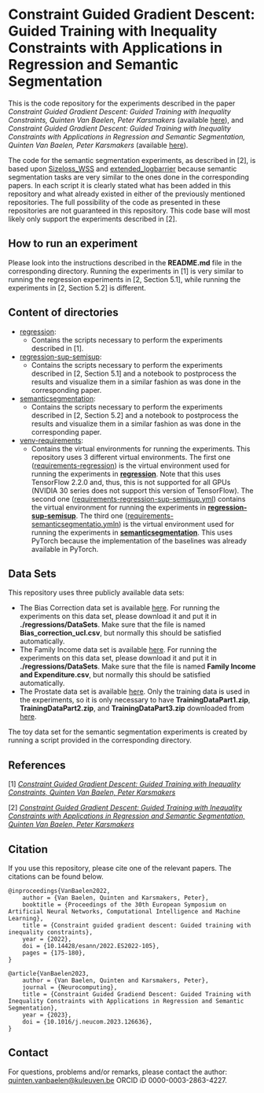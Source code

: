 # Constraint Guided Gradient Descent: Guided Training with Inequality Constraints with Applications in Regression and Semantic Segmentation


This is the code repository for the experiments described in the paper _Constraint Guided Gradient Descent: Guided Training with Inequality Constraints, Quinten Van Baelen, Peter Karsmakers_ (available [here](https://doi.org/10.14428/esann/2022.ES2022-105)), and _Constraint Guided Gradient Descent: Guided Training with Inequality Constraints with Applications in Regression and Semantic Segmentation, Quinten Van Baelen, Peter Karsmakers_ (available [here](https://doi.org/10.1016/j.neucom.2023.126636)).



The code for the semantic segmentation experiments, as described in [2], is based upon [Sizeloss_WSS](https://github.com/LIVIAETS/SizeLoss_WSS/tree/master) and [extended_logbarrier](https://github.com/LIVIAETS/extended_logbarrier/tree/master) because semantic segmentation tasks are very similar to the ones done in the corresponding papers. In each script it is clearly stated what has been added in this repository and what already existed in either of the previously mentioned repositories. The full possibility of the code as presented in these repositories are not guaranteed in this repository. This code base will most likely only support the experiments described in [2].

## How to run an experiment

Please look into the instructions described in the **README.md** file in the corresponding directory. Running the experiments in [1] is very similar to running the regression experiments in [2, Section 5.1], while running the experiments in [2, Section 5.2] is different.



## Content of directories
- [regression](https://github.com/KULeuvenADVISE/CGGD/tree/main/regression):
    - Contains the scripts necessary to perform the experiments described in [1].
- [regression-sup-semisup](https://github.com/KULeuvenADVISE/CGGD/tree/main/regression-sup-semisup):
    - Contains the scripts necessary to perform the experiments described in [2, Section 5.1] and a notebook to postprocess the results and visualize them in a similar fashion as was done in the corresponding paper.
- [semanticsegmentation](https://github.com/KULeuvenADVISE/CGGD/tree/main/semanticsegmentation):
    - Contains the scripts necessary to perform the experiments described in [2, Section 5.2] and a notebook to postprocess the results and visualize them in a similar fashion as was done in the corresponding paper.
- [venv-requirements](https://github.com/KULeuvenADVISE/CGGD/tree/main/venv-requirements):
    - Contains the virtual environments for running the experiments. This repository uses 3 different virtual environments. The first one ([requirements-regression](https://github.com/KULeuvenADVISE/CGGD/blob/main/venv-requirements/requirements-regression)) is the virtual environment used for running the experiments in [**regression**](https://github.com/KULeuvenADVISE/CGGD/tree/main/regression). Note that this uses TensorFlow 2.2.0 and, thus, this is not supported for all GPUs (NVIDIA 30 series does not support this version of TensorFlow). The second one ([requirements-regression-sup-semisup.yml](https://github.com/KULeuvenADVISE/CGGD/blob/main/venv-requirements/requierements-regression-sup-semisup.yml)) contains the virtual environment for running the experiments in [**regression-sup-semisup**](https://github.com/KULeuvenADVISE/CGGD/tree/main/regression-sup-semisup). The third one ([requirements-semanticsegmentatio.ymln](https://github.com/KULeuvenADVISE/CGGD/blob/main/venv-requirements/requirements-semanticsegmentation.yml)) is the virtual environment used for running the experiments in [**semanticsegmentation**](https://github.com/KULeuvenADVISE/CGGD/tree/main/semanticsegmentation). This uses PyTorch because the implementation of the baselines was already available in PyTorch.



## Data Sets

This repository uses three publicly available data sets:
- The Bias Correction data set is available [here](https://archive.ics.uci.edu/ml/datasets/Bias+correction+of+numerical+prediction+model+temperature+forecast). For running the experiments on this data set, please download it and put it in __./regressions/DataSets__. Make sure that the file is named __Bias_correction_ucl.csv__, but normally this should be satisfied automatically.
- The Family Income data set is available [here](https://www.kaggle.com/grosvenpaul/family-income-and-expenditure).  For running the experiments on this data set, please download it and put it in __./regressions/DataSets__. Make sure that the file is named __Family Income and Expenditure.csv__, but normally this should be satisfied automatically.
- The Prostate data set is available [here](https://promise12.grand-challenge.org/Download/). Only the training data is used in the experiments, so it is only necessary to have __TrainingDataPart1.zip__, __TrainingDataPart2.zip__, and __TrainingDataPart3.zip__ downloaded from [here](https://zenodo.org/record/8014041).

The toy data set for the semantic segmentation experiments is created by running a script provided in the corresponding directory.

## References

[1] [_Constraint Guided Gradient Descent: Guided Training with Inequality Constraints, Quinten Van Baelen, Peter Karsmakers_](https://doi.org/10.14428/esann/2022.ES2022-105)

[2] [_Constraint Guided Gradient Descent: Guided Training with Inequality Constraints with Applications in Regression and Semantic Segmentation, Quinten Van Baelen, Peter Karsmakers_](https://doi.org/10.1016/j.neucom.2023.126636)

## Citation

If you use this repository, please cite one of the relevant papers. The citations can be found below.

```
@inproceedings{VanBaelen2022,
    author = {Van Baelen, Quinten and Karsmakers, Peter},
    booktitle = {Proceedings of the 30th European Symposium on Artificial Neural Networks, Computational Intelligence and Machine Learning},
    title = {Constraint guided gradient descent: Guided training with inequality constraints},
    year = {2022},
    doi = {10.14428/esann/2022.ES2022-105},
    pages = {175-180},
}

@article{VanBaelen2023,
    author = {Van Baelen, Quinten and Karsmakers, Peter},
    journal = {Neurocomputing},
    title = {Constraint Guided Gradiend Descent: Guided Training with Inequality Constraints with Applications in Regression and Semantic Segmentation},
    year = {2023},
    doi = {10.1016/j.neucom.2023.126636},
}
```

## Contact

For questions, problems and/or remarks, please contact the author: <quinten.vanbaelen@kuleuven.be> ORCID iD 0000-0003-2863-4227.

